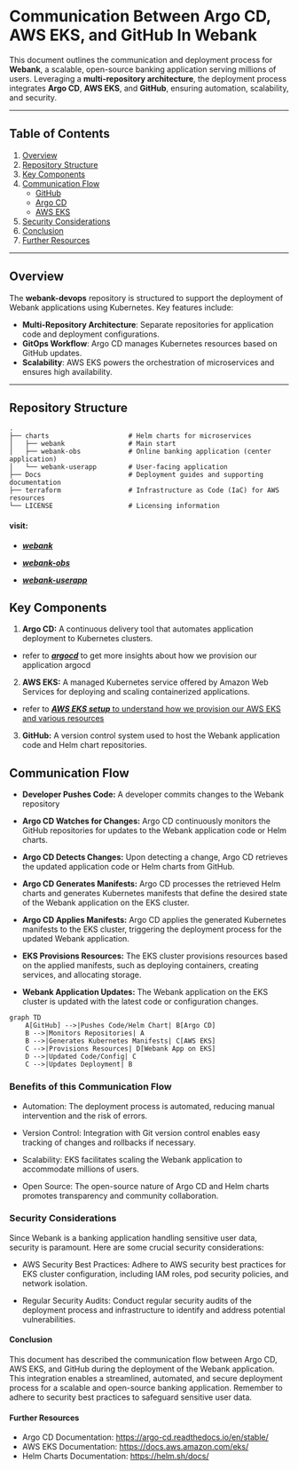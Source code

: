 # Communication Between Argo CD, AWS EKS, and GitHub In Webank

This document outlines the communication and deployment process for **Webank**, a scalable, open-source banking application serving millions of users. Leveraging a **multi-repository architecture**, the deployment process integrates **Argo CD**, **AWS EKS**, and **GitHub**, ensuring automation, scalability, and security.

---

## Table of Contents

1. [Overview](#overview)
2. [Repository Structure](#repository-structure)
3. [Key Components](#key-components)
4. [Communication Flow](#communication-flow)
    - [GitHub](#github)
    - [Argo CD](#argocd)
    - [AWS EKS](#aws-eks)
5. [Security Considerations](#security-considerations)
6. [Conclusion](#conclusion)
7. [Further Resources](#further-resources)

---

## Overview

The **webank-devops** repository is structured to support the deployment of Webank applications using Kubernetes. Key features include:

- **Multi-Repository Architecture**: Separate repositories for application code and deployment configurations.
- **GitOps Workflow**: Argo CD manages Kubernetes resources based on GitHub updates.
- **Scalability**: AWS EKS powers the orchestration of microservices and ensures high availability.

---

## Repository Structure

```plaintext
.
├── charts                    # Helm charts for microservices
│   ├── webank                # Main start
│   ├── webank-obs            # Online banking application (center application)
│   └── webank-userapp        # User-facing application
├── Docs                      # Deployment guides and supporting documentation
├── terraform                 # Infrastructure as Code (IaC) for AWS resources
└── LICENSE                   # Licensing information
```
#### visit: 
- <ins> ***[webank](https://github.com/ADORSYS-GIS/webank)***</ins>

- <ins> ***[webank-obs](https://github.com/ADORSYS-GIS/webank-OnlineBanking)***</ins>

- <ins> ***[webank-userapp](https://github.com/ADORSYS-GIS/webank-UserApp)***</ins>

## Key Components

1. **Argo CD:** A continuous delivery tool that automates application deployment to Kubernetes clusters.
- refer to <ins> ***[argocd](https://github.com/ADORSYS-GIS/webank-devops/blob/main/Docs/argocd-deployment-guide.md)***</ins> to get more insights about how  we provision our application argocd

2. **AWS EKS:** A managed Kubernetes service offered by Amazon Web Services for deploying and scaling containerized applications.
- refer to <ins> ***[AWS EKS setup](https://github.com/ADORSYS-GIS/webank-devops/blob/main/Docs/terraform.md)***<ins> to understand how we provision our AWS EKS and various resources

3. **GitHub:** A version control system used to host the Webank application code and Helm chart repositories.

## Communication Flow



- **Developer Pushes Code:** A developer commits changes to the Webank repository

- **Argo CD Watches for Changes:** Argo CD continuously monitors the GitHub repositories for updates to the Webank application code or Helm charts.

- **Argo CD Detects Changes:** Upon detecting a change, Argo CD retrieves the updated application code or Helm charts from GitHub.

- **Argo CD Generates Manifests:** Argo CD processes the retrieved Helm charts and generates Kubernetes manifests that define the desired state of the Webank application on the EKS cluster.

- **Argo CD Applies Manifests:** Argo CD applies the generated Kubernetes manifests to the EKS cluster, triggering the deployment process for the updated Webank application.

- **EKS Provisions Resources:** The EKS cluster provisions resources based on the applied manifests, such as deploying containers, creating services, and allocating storage.

- **Webank Application Updates:** The Webank application on the EKS cluster is updated with the latest code or configuration changes.

```mermaid
graph TD
    A[GitHub] -->|Pushes Code/Helm Chart| B[Argo CD]
    B -->|Monitors Repositories| A
    B -->|Generates Kubernetes Manifests| C[AWS EKS]
    C -->|Provisions Resources| D[Webank App on EKS]
    D -->|Updated Code/Config| C
    C -->|Updates Deployment| B
```



### Benefits of this Communication Flow

- Automation: The deployment process is automated, reducing manual intervention and the risk of errors.

- Version Control: Integration with Git version control enables easy tracking of changes and rollbacks if necessary.

- Scalability: EKS facilitates scaling the Webank application to accommodate millions of users.

- Open Source: The open-source nature of Argo CD and Helm charts promotes transparency and community collaboration.



### Security Considerations

Since Webank is a banking application handling sensitive user data, security is paramount. Here are some crucial security considerations:



- AWS Security Best Practices: Adhere to AWS security best practices for EKS cluster configuration, including IAM roles, pod security policies, and network isolation.

- Regular Security Audits: Conduct regular security audits of the deployment process and infrastructure to identify and address potential vulnerabilities.

#### Conclusion

This document has described the communication flow between Argo CD, AWS EKS, and GitHub during the deployment of the Webank application. This integration enables a streamlined, automated, and secure deployment process for a scalable and open-source banking application. Remember to adhere to security best practices to safeguard sensitive user data.

#### Further Resources

- Argo CD Documentation: https://argo-cd.readthedocs.io/en/stable/
- AWS EKS Documentation: https://docs.aws.amazon.com/eks/
- Helm Charts Documentation: https://helm.sh/docs/



